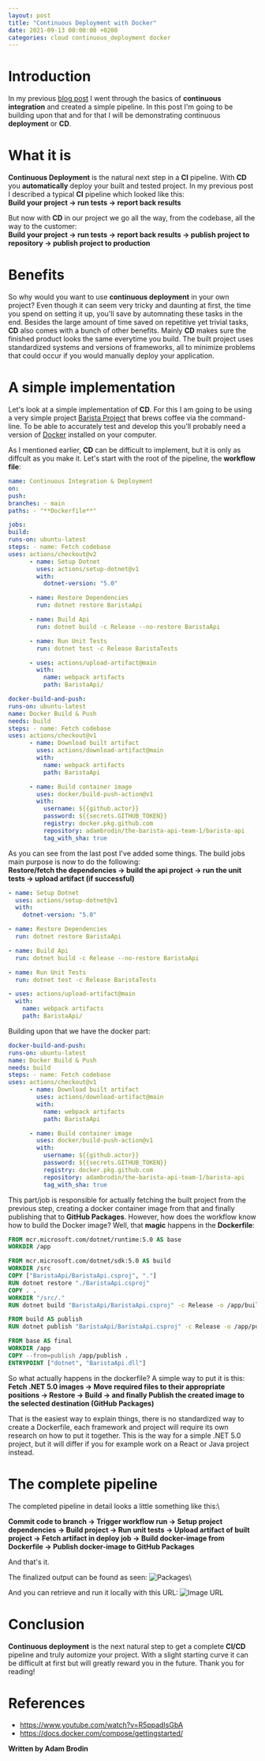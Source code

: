 ```yaml
---
layout: post
title: "Continuous Deployment with Docker"
date: 2021-09-13 00:00:00 +0200
categories: cloud continuous_deployment docker
---
```


# Introduction

In my previous [blog post](https://adambrodin.github.io/the-cloud/cloud/continuous_integration/github_actions/2021/09/07/continuous-integration-with-github-actions.html) I went through the basics of **continuous integration** and created a simple pipeline. In this post I'm going to be building upon that and for that I will be demonstrating continuous **deployment** or **CD**.

# What it is

**Continuous Deployment** is the natural next step in a **CI** pipeline. With **CD** you **automatically** deploy your built and tested project.
In my previous post I described a typical **CI** pipeline which looked like this:\
**Build your project -> run tests -> report back results**

But now with **CD** in our project we go all the way, from the codebase, all the way to the customer:\
**Build your project -> run tests -> report back results -> publish project to repository -> publish project to production**

# Benefits

So why would you want to use **continuous deployment** in your own project? Even though it can seem very tricky and daunting at first, the time you spend on setting it up, you'll save by automnating these tasks in the end.
Besides the large amount of time saved on repetitive yet trivial tasks, **CD** also comes with a bunch of other benefits. Mainly **CD** makes sure the finished product looks the same everytime you build. The built project uses standardized systems and versions of frameworks, all to minimize problems that could occur if you would manually deploy your application.

# A simple implementation

Let's look at a simple implementation of **CD**. For this I am going to be using a very simple project [Barista Project](https://github.com/AdamBrodin/the-barista-api-team-1) that brews coffee via the command-line. To be able to accurately test and develop this you'll probably need a version of [Docker](https://www.docker.com/) installed on your computer.

As I mentioned earlier, **CD** can be difficult to implement, but it is only as diffcult as you make it.
Let's start with the root of the pipeline, the **workflow file**:

```yml
name: Continuous Integration & Deployment
on:
push:
branches: - main
paths: - "**Dockerfile**"

jobs:
build:
runs-on: ubuntu-latest
steps: - name: Fetch codebase
uses: actions/checkout@v2
      - name: Setup Dotnet
        uses: actions/setup-dotnet@v1
        with:
          dotnet-version: "5.0"

      - name: Restore Dependencies
        run: dotnet restore BaristaApi

      - name: Build Api
        run: dotnet build -c Release --no-restore BaristaApi

      - name: Run Unit Tests
        run: dotnet test -c Release BaristaTests

      - uses: actions/upload-artifact@main
        with:
          name: webpack artifacts
          path: BaristaApi/

docker-build-and-push:
runs-on: ubuntu-latest
name: Docker Build & Push
needs: build
steps: - name: Fetch codebase
uses: actions/checkout@v1
      - name: Download built artifact
        uses: actions/download-artifact@main
        with:
          name: webpack artifacts
          path: BaristaApi

      - name: Build container image
        uses: docker/build-push-action@v1
        with:
          username: ${{github.actor}}
          password: ${{secrets.GITHUB_TOKEN}}
          registry: docker.pkg.github.com
          repository: adambrodin/the-barista-api-team-1/barista-api
          tag_with_sha: true
```

As you can see from the last post I've added some things.
The build jobs main purpose is now to do the following:\
**Restore/fetch the dependencies -> build the api project -> run the unit tests -> upload artifact (if successful)**

```yml
- name: Setup Dotnet
  uses: actions/setup-dotnet@v1
  with:
    dotnet-version: "5.0"

- name: Restore Dependencies
  run: dotnet restore BaristaApi

- name: Build Api
  run: dotnet build -c Release --no-restore BaristaApi

- name: Run Unit Tests
  run: dotnet test -c Release BaristaTests

- uses: actions/upload-artifact@main
  with:
    name: webpack artifacts
    path: BaristaApi/
```

Building upon that we have the docker part:

```yml
docker-build-and-push:
runs-on: ubuntu-latest
name: Docker Build & Push
needs: build
steps: - name: Fetch codebase
uses: actions/checkout@v1
      - name: Download built artifact
        uses: actions/download-artifact@main
        with:
          name: webpack artifacts
          path: BaristaApi

      - name: Build container image
        uses: docker/build-push-action@v1
        with:
          username: ${{github.actor}}
          password: ${{secrets.GITHUB_TOKEN}}
          registry: docker.pkg.github.com
          repository: adambrodin/the-barista-api-team-1/barista-api
          tag_with_sha: true
```

This part/job is responsible for actually fetching the built project from the previous step, creating a docker container image from that and finally publishing that to **GitHub Packages**. However, how does the workflow know how to build the Docker image? Well, that **magic** happens in the **Dockerfile**:

```Dockerfile
FROM mcr.microsoft.com/dotnet/runtime:5.0 AS base
WORKDIR /app

FROM mcr.microsoft.com/dotnet/sdk:5.0 AS build
WORKDIR /src
COPY ["BaristaApi/BaristaApi.csproj", "."]
RUN dotnet restore "./BaristaApi.csproj"
COPY . .
WORKDIR "/src/."
RUN dotnet build "BaristaApi/BaristaApi.csproj" -c Release -o /app/build

FROM build AS publish
RUN dotnet publish "BaristaApi/BaristaApi.csproj" -c Release -o /app/publish

FROM base AS final
WORKDIR /app
COPY --from=publish /app/publish .
ENTRYPOINT ["dotnet", "BaristaApi.dll"]
```

So what actually happens in the dockerfile? A simple way to put it is this:\
**Fetch .NET 5.0 images -> Move required files to their appropriate positions -> Restore -> Build -> and finally Publish the created image to the selected destination (GitHub Packages)**

That is the easiest way to explain things, there is no standardized way to create a Dockerfile, each framework and project will require its own research on how to put it together. This is the way for a simple .NET 5.0 project, but it will differ if you for example work on a React or Java project instead.

# The complete pipeline

The completed pipeline in detail looks a little something like this:\

**Commit code to branch -> Trigger workflow run -> Setup project dependencies -> Build project -> Run unit tests -> Upload artifact of built project -> Fetch artifact in deploy job -> Build docker-image from Dockerfile -> Publish docker-image to GitHub Packages**

And that's it.

The finalized output can be found as seen:
![Packages](https://i.ibb.co/PD5dPV2/pF0UOyh.png)\

And you can retrieve and run it locally with this URL:
![Image URL](https://i.ibb.co/PWnQHQs/98ONjU8.png)

# Conclusion

**Continuous deployment** is the next natural step to get a complete **CI/CD** pipeline and truly automize your project. With a slight starting curve it can be difficult at first but will greatly reward you in the future. Thank you for reading!

# References

- <https://www.youtube.com/watch?v=R5ppadIsGbA>
- <https://docs.docker.com/compose/gettingstarted/>

**Written by Adam Brodin**
